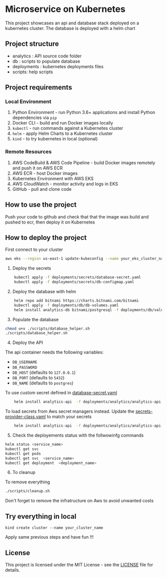 # Microservice  on Kubernetes

This project showcases an api and database stack  deployed on a kubernetes cluster. The database is deployed with a helm chart

## Project structure
  - analytics : API source code folder
  - db  : scripts to populate database
  - deployments : kubernetes deployments files
  - scripts: help scripts

## Project requirements
### Local Environment
1. Python Environment - run Python 3.6+ applications and install Python dependencies via `pip`
2. Docker CLI - build and run Docker images locally
3. `kubectl` - run commands against a Kubernetes cluster
4. `helm` - apply Helm Charts to a Kubernetes cluster
5. `kind` - to try kubernetes in local (optional)

### Remote Resources
1. AWS CodeBuild & AWS Code Pipeline - build Docker images remotely and push it on AWS ECR
2. AWS ECR - host Docker images
3. Kubernetes Environment with AWS EKS
4. AWS CloudWatch - monitor activity and logs in EKS
5. GitHub - pull and clone code

## How to use the project

Push your code to github and check that that the image was build and pushed to ecr, then deploy it on Kubernetes

## How to deploy the project

First connect to your cluster

```bash
aws eks --region us-east-1 update-kubeconfig --name your_eks_cluster_name

```

1. Deploy the secrets

```bash
    kubectl apply -f deployments/secrets/database-secret.yaml
    kubectl apply -f deployments/secrets/db-configmap.yaml
```
2. Deploy the database with helm

```bash
    helm repo add bitnami https://charts.bitnami.com/bitnami
    kubectl apply -f deployments/db/db-volumes.yaml
    helm install analytics-db bitnami/postgresql -f deployments/db/values.yaml

```
3. Populate the database

```bash
chmod u+x ./scripts/database_helper.sh
./scripts/database_helper.sh
```

4. Deploy the API

The api container needs the following variables:
* `DB_USERNAME`
* `DB_PASSWORD`
* `DB_HOST` (defaults to `127.0.0.1`)
* `DB_PORT` (defaults to `5432`)
* `DB_NAME` (defaults to `postgres`)

To use custom secret defined in [database-secret.yaml](./deployments/secrets/database-secret.yaml)

```bash
    helm install analytics-api  -f deployments/analytics/analytics-api.yaml
```
To load secrets from Aws secret managers instead. Update the [secrets-provider-class.yaml](./deployments/secrets/secrets-provider-class.yaml) to match your secrets

```bash
    helm install analytics-api  -f deployments/analytics/analytics-api-aws.yaml
```

5. Check the deployements status with the follwowinfg commands



```bash
helm status <service_name>
kubectl get svc
kubectl get pods
kubectl get svc  <service_name>
kubectl get deployment  <deployment_name>
```

6. To cleanup

To remove everything
```bash
./scripts/cleanup.sh
```

Don't forget to remove the infratructure on Aws to avoid unwanted costs


## Try everything in local

```
kind create cluster --name your_cluster_name
```

Apply same previous steps and have fun !!!


## License


This project is licensed under the MIT License - see the [LICENSE](LICENSE.txt) file for details.
